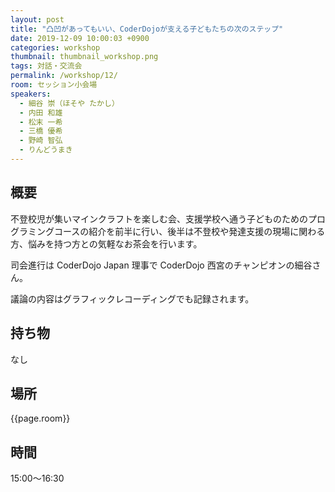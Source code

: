 ```yaml
---
layout: post
title: "凸凹があってもいい、CoderDojoが支える子どもたちの次のステップ"
date: 2019-12-09 10:00:03 +0900
categories: workshop
thumbnail: thumbnail_workshop.png
tags: 対話・交流会
permalink: /workshop/12/
room: セッション小会場
speakers:
  - 細谷 崇（ほそや たかし）
  - 内田 和雄
  - 松末 一希
  - 三橋 優希
  - 野崎 智弘
  - りんどうまき
---
```

## 概要
不登校児が集いマインクラフトを楽しむ会、支援学校へ通う子どものためのプログラミングコースの紹介を前半に行い、後半は不登校や発達支援の現場に関わる方、悩みを持つ方との気軽なお茶会を行います。

司会進行は CoderDojo Japan 理事で CoderDojo 西宮のチャンピオンの細谷さん。

議論の内容はグラフィックレコーディングでも記録されます。
## 持ち物
なし
## 場所
{{page.room}}

## 時間
15:00〜16:30

